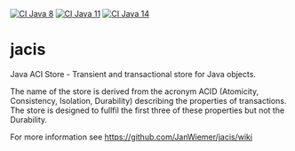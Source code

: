 [![CI Java 8](https://github.com/JanWiemer/jacis/workflows/CI-Build-Java-8/badge.svg)](https://github.com/JanWiemer/jacis/actions?query=workflow%3ACI-Build-Java-8)
[![CI Java 11](https://github.com/JanWiemer/jacis/workflows/CI-Build-Java-11/badge.svg)](https://github.com/JanWiemer/jacis/actions?query=workflow%3ACI-Build-Java-11)
[![CI Java 14](https://github.com/JanWiemer/jacis/workflows/CI-Build-Java-14/badge.svg)](https://github.com/JanWiemer/jacis/actions?query=workflow%3ACI-Build-Java-14)  

# jacis
Java ACI Store - Transient and transactional store for Java objects.

The name of the store is derived from the acronym ACID (Atomicity, Consistency, Isolation, Durability) describing the properties of transactions. The store is designed to fullfil the first three of these properties but not the Durability.

For more information see https://github.com/JanWiemer/jacis/wiki
